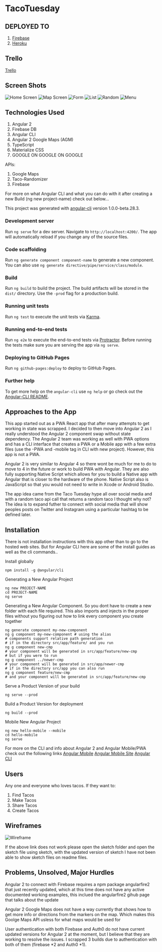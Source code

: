 # TacoTuesday

## DEPLOYED TO
1. [Firebase](https://pwa-taco-tuesday.firebaseapp.com)
2. [Heroku](https://taco-tuesday.herokuapp.com)

## Trello
[Trello](https://trello.com/b/K4nGvvQi/tacotuesday)

## Screen Shots
![Home Screen](./images/home.png)
![Map Screen](./images/map.png)
![Form](./images/form.png)
![List](./images/list.png)
![Random](./images/random.png)
![Menu](./images/menu.png)

## Technologies Used

1. Angular 2
2. Firebase DB
3. Angular CLI
4. Angular 2 Google Maps (AGM)
5. TypeScript
6. Materialize CSS
7. GOOGLE ON GOOGLE ON GOOGLE

APIs:
1. Google Maps
2. Taco-Randomizer
3. Firebase

For more on what Angular CLI and what you can do with it after creating a new Build (ng new project-name) check out below...

This project was generated with [angular-cli](https://github.com/angular/angular-cli) version 1.0.0-beta.28.3.

### Development server
Run `ng serve` for a dev server. Navigate to `http://localhost:4200/`. The app will automatically reload if you change any of the source files.

### Code scaffolding

Run `ng generate component component-name` to generate a new component. You can also use `ng generate directive/pipe/service/class/module`.

### Build

Run `ng build` to build the project. The build artifacts will be stored in the `dist/` directory. Use the `-prod` flag for a production build.

### Running unit tests

Run `ng test` to execute the unit tests via [Karma](https://karma-runner.github.io).

### Running end-to-end tests

Run `ng e2e` to execute the end-to-end tests via [Protractor](http://www.protractortest.org/).
Before running the tests make sure you are serving the app via `ng serve`.

### Deploying to GitHub Pages

Run `ng github-pages:deploy` to deploy to GitHub Pages.

### Further help

To get more help on the `angular-cli` use `ng help` or go check out the [Angular-CLI README](https://github.com/angular/angular-cli/blob/master/README.md).

## Approaches to the App
This app started out as a PWA React app that after many attempts to get working in state was scrapped. I decided to then move into Angular 2 as I really understood the Angular 2 component swap without state dependency. The Angular 2 team was working as well with PWA options and has a CLI interface that creates a PWA or a Mobile app with a few extra files (use the -PWA and -mobile tag in CLI with new project). However, this app is not a PWA.

Angular 2 is very similar to Angular 4 so there wont be much for me to do to move to 4 in the future or work to build PWA with Angular. They are also fully supporting Native Script which allows for you to build a Native app with Angular that is closer to the hardware of the phone. Native Script also is JavaScript so that you would not need to write in Xcode or Android Studio.

The app idea came from the Taco Tuesday hype all over social media and with a random taco api call that returns a random taco I thought why not? The idea is to expand futher to connect with social media that will show peoples posts on Twitter and Instagram using a particular hashtag to be defined later.

## Installation
There is not installation instructions with this app other than to go to the hosted web sites. But for Angular CLI here are some of the install guides as well as the cli commands..

Install globally
```command line
npm install -g @angular/cli
```

Generating a New Angular Project
```command line
ng new PROJECT-NAME
cd PROJECT-NAME
ng serve
```

Generating a New Angular Component. So you dont have to create a new folder with each file required. This also imports and injects in the proper files without you figuring out how to link every component you create together
```command line
ng generate component my-new-component
ng g component my-new-component # using the alias
# components support relative path generation
# if in the directory src/app/feature/ and you run
ng g component new-cmp
# your component will be generated in src/app/feature/new-cmp
# but if you were to run
ng g component ../newer-cmp
# your component will be generated in src/app/newer-cmp
# if in the directory src/app you can also run
ng g component feature/new-cmp
# and your component will be generated in src/app/feature/new-cmp
```

Serve a Product Version of your build
```command line
ng serve --prod
```

Build a Product Version for deployment
```command line
ng build --prod
```

Mobile New Angular Project
```command line
ng new hello-mobile --mobile
cd hello-mobile
ng serve
```

For more on the CLI and info about Angular 2 and Angular Mobile/PWA check out the following links
[Angular Mobile](https://github.com/angular/mobile-toolkit)
[Angular Mobile Site](https://mobile.angular.io/)
[Angular CLI](https://github.com/angular/angular-cli)

## Users
Any one and everyone who loves tacos. If they want to:
1. Find Tacos
2. Make Tacos
3. Share Tacos
4. Create Tacos

## Wireframes
![Wireframe](./images/wireframe.png)

If the above link does not work please open the sketch folder and open the sketch file using sketch, with the updated version of sketch I have not been able to show sketch files on readme files.

## Problems, Unsolved, Major Hurdles
Angular 2 to connect with Firebase requires a npm package angularfire2 that just recently updated, which at this time does not have any active documented working examples, this inclued the angularfire2 gihub page that talks about the update

Angular 2 Google Maps does not have a way currently that shows how to get more info or directions from the markers on the map. Which makes this Goolge Maps API usless for what maps would be used for

User authentication with both Firebase and Auth0 do not have current updated versions for Angular 2 at the moment, but I believe that they are working to resolve the issues. I scrapped 3 builds due to authentication with both of them (firebase *2 and Auth0 *1).